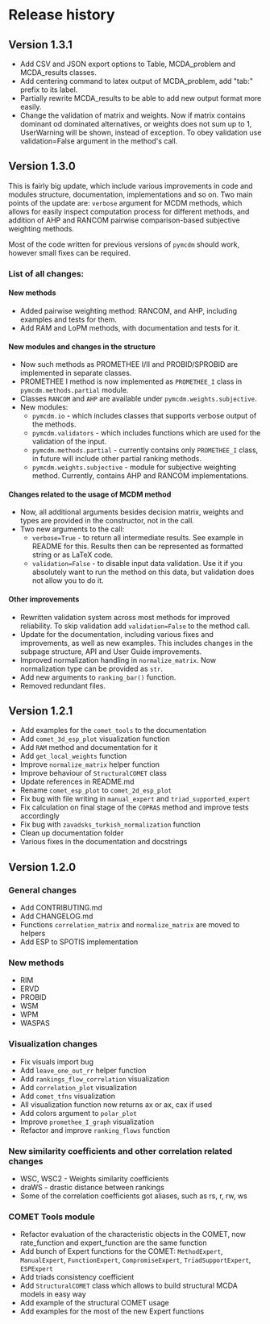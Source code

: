# Release history

## Version 1.3.1

* Add CSV and JSON export options to Table, MCDA_problem and MCDA_results classes.
* Add centering command to latex output of MCDA_problem, add "tab:" prefix to its label.
* Partially rewrite MCDA_results to be able to add new output format more easily.
* Change the validation of matrix and weights. Now if matrix contains dominant od dominated alternatives,
  or weights does not sum up to 1, UserWarning will be shown, instead of exception. To obey validation use
  validation=False argument in the method's call.

## Version 1.3.0

This is fairly big update, which include various improvements in code and modules structure, documentation,
implementations and so on. Two main points of the update are: `verbose` argument for MCDM methods,
which allows for easily inspect computation process for different methods, and addition of AHP and RANCOM pairwise
comparison-based subjective weighting methods.

Most of the code written for previous versions of `pymcdm` should work, however small fixes can be required.

### List of all changes:

#### New methods
- Added pairwise weighting method: RANCOM, and AHP, including examples and tests for them.
- Add RAM and LoPM methods, with documentation and tests for it.

#### New modules and changes in the structure
- Now such methods as PROMETHEE I/II and PROBID/SPROBID are implemented in separate classes.
- PROMETHEE I method is now implemented as `PROMETHEE_I` class in `pymcdm.methods.partial` module.
- Classes `RANCOM` and `AHP` are available under `pymcdm.weights.subjective`.
- New modules:
  - `pymcdm.io` - which includes classes that supports verbose output of the methods.
  - `pymcdm.validators` - which includes functions which are used for the validation of the input.
  - `pymcdm.methods.partial` - currently contains only `PROMETHEE_I` class, in future will include other partial
    ranking methods.
  - `pymcdm.weights.subjective` - module for subjective weighting method. Currently, contains AHP and RANCOM
    implementations.

#### Changes related to the usage of MCDM method
- Now, all additional arguments besides decision matrix, weights and types are provided in the constructor, not in 
  the call.
- Two new arguments to the call:
  - `verbose=True` - to return all intermediate results. See example in README for this. Results then can be represented
    as formatted string or as LaTeX code.
  - `validation=False` - to disable input data validation. Use it if you absolutely want to run the method on this data,
    but validation does not allow you to do it.

#### Other improvements
- Rewritten validation system across most methods for improved reliability. To skip validation add `validation=False`
  to the method call.
- Update for the documentation, including various fixes and improvements, as well as new examples. This includes changes
  in the subpage structure, API and User Guide improvements.
- Improved normalization handling in `normalize_matrix`. Now normalization type can be provided as `str`.
- Add new arguments to `ranking_bar()` function.
- Removed redundant files.

## Version 1.2.1

* Add examples for the `comet_tools` to the documentation
* Add `comet_3d_esp_plot` visualization function
* Add `RAM` method and documentation for it
* Add `get_local_weights` function
* Improve `normalize_matrix` helper function
* Improve behaviour of `StructuralCOMET` class
* Update references in README.md
* Rename `comet_esp_plot` to `comet_2d_esp_plot`
* Fix bug with file writing in `manual_expert` and `triad_supported_expert`
* Fix calculation on final stage of the `COPRAS` method and improve tests accordingly
* Fix bug with `zavadsks_turkish_normalization` function
* Clean up documentation folder
* Various fixes in the documentation and docstrings

## Version 1.2.0

### General changes

* Add CONTRIBUTING.md
* Add CHANGELOG.md
* Functions `correlation_matrix` and `normalize_matrix` are moved to helpers
* Add ESP to SPOTIS implementation

### New methods

* RIM
* ERVD
* PROBID
* WSM
* WPM
* WASPAS

### Visualization changes

* Fix visuals import bug
* Add `leave_one_out_rr` helper function
* Add `rankings_flow_correlation` visualization
* Add `correlation_plot` visualization
* Add `comet_tfns` visualization
* All visualization function now returns ax or ax, cax if used
* Add colors argument to `polar_plot`
* Improve `promethee_I_graph` visualization
* Refactor and improve `ranking_flows` function

### New similarity coefficients and other correlation related changes

* WSC, WSC2 - Weights similarity coefficients
* draWS - drastic distance between rankings
* Some of the correlation coefficients got aliases, such as rs, r, rw, ws

### COMET Tools module

* Refactor evaluation of the characteristic objects in the COMET, now rate_function and expert_function are the same function
* Add bunch of Expert functions for the COMET: `MethodExpert`, `ManualExpert`, `FunctionExpert`, `CompromiseExpert`, `TriadSupportExpert`, `ESPExpert`
* Add triads consistency coefficient
* Add `StructuralCOMET` class which allows to build structural MCDA models in easy way
* Add example of the structural COMET usage
* Add examples for the most of the new Expert functions
